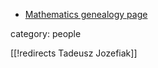 

* [Mathematics genealogy page](http://genealogy.math.ndsu.nodak.edu/id.php?id=146524)

category: people

[[!redirects Tadeusz Jozefiak]]